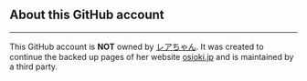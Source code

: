 ## About this GitHub account

---

This GitHub account is **NOT** owned by [レアちゃん](https://x.com/Leasaaan). 
It was created to continue the backed up pages of her website [osioki.jp](http://osioki.jp) and is maintained by a third party.

